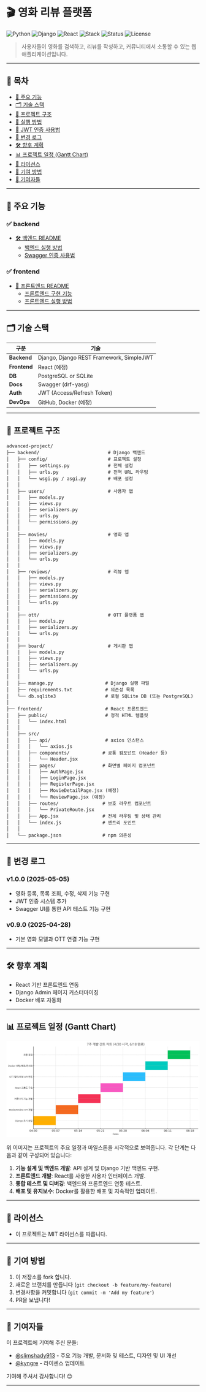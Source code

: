 # 🎬 영화 리뷰 플랫폼

![Python](https://img.shields.io/badge/python-3.9%2B-blue)
![Django](https://img.shields.io/badge/Django-REST--Framework-green)
![React](https://img.shields.io/badge/Frontend-React-61DAFB?logo=react)
![Stack](https://img.shields.io/badge/Stack-Fullstack-lightgrey)
![Status](https://img.shields.io/badge/Status-Active-brightgreen)
![License](https://img.shields.io/badge/license-MIT-blue)

> 사용자들이 영화를 검색하고, 리뷰를 작성하고, 커뮤니티에서 소통할 수 있는 웹 애플리케이션입니다.

---

## 📑 목차

- [🔧 주요 기능](#-주요-기능)
- [🗂 기술 스택](#-기술-스택)
- [📁 프로젝트 구조](#-프로젝트-구조-백엔드-기준-예시)
- [🚀 실행 방법](#-실행-방법)
- [🔐 JWT 인증 사용법](#-jwt-인증-사용법-swagger에서)
- [📜 변경 로그](#-변경-로그)
- [🛠 향후 계획](#-향후-계획)
- [📊 프로젝트 일정 (Gantt Chart)](#-프로젝트-일정-gantt-chart)
- [📄 라이선스](#-라이선스)
- [🙌 기여 방법](#-기여-방법)
- [👥 기여자들](#-기여자들)

---

## 🔧 주요 기능

### ✅ backend

- [🛠 백엔드 README](./backend/README.md)
  - [백엔드 실행 방법](https://github.com/Slimshady913/advanced-project/blob/main/backend/README.md#-실행-방법)
  - [Swagger 인증 사용법](https://github.com/Slimshady913/advanced-project/blob/main/backend/README.md#-swagger-인증-사용법)

### ✅ frontend

- [🎨 프론트엔드 README](./frontend/README.md)
  - [프론트엔드 구현 기능](https://github.com/Slimshady913/advanced-project/blob/main/frontend/README.md#-구현-기능-요약)
  - [프론트엔드 실행 방법](https://github.com/Slimshady913/advanced-project/blob/main/frontend/README.md#-실행-방법)


---

## 🗂 기술 스택

| 구분       | 기술 |
|------------|------|
| **Backend** | Django, Django REST Framework, SimpleJWT |
| **Frontend** | React (예정) |
| **DB**      | PostgreSQL or SQLite |
| **Docs**    | Swagger (drf-yasg) |
| **Auth**    | JWT (Access/Refresh Token) |
| **DevOps**  | GitHub, Docker (예정) |

---

## 📁 프로젝트 구조

```
advanced-project/
├── backend/                         # Django 백엔드
│   ├── config/                      # 프로젝트 설정
│   │   ├── settings.py              # 전체 설정
│   │   ├── urls.py                  # 전역 URL 라우팅
│   │   └── wsgi.py / asgi.py        # 배포 설정
│   │
│   ├── users/                       # 사용자 앱
│   │   ├── models.py
│   │   ├── views.py
│   │   ├── serializers.py
│   │   ├── urls.py
│   │   └── permissions.py
│   │
│   ├── movies/                      # 영화 앱
│   │   ├── models.py
│   │   ├── views.py
│   │   ├── serializers.py
│   │   └── urls.py
│   │
│   ├── reviews/                     # 리뷰 앱
│   │   ├── models.py
│   │   ├── views.py
│   │   ├── serializers.py
│   │   ├── permissions.py
│   │   └── urls.py
│   │
│   ├── ott/                         # OTT 플랫폼 앱
│   │   ├── models.py
│   │   ├── serializers.py
│   │   └── urls.py
│   │
│   ├── board/                       # 게시판 앱
│   │   ├── models.py
│   │   ├── views.py
│   │   ├── serializers.py
│   │   └── urls.py
│   │
│   ├── manage.py                   # Django 실행 파일
│   ├── requirements.txt            # 의존성 목록
│   └── db.sqlite3                  # 로컬 SQLite DB (또는 PostgreSQL)
│
├── frontend/                       # React 프론트엔드
│   ├── public/                     # 정적 HTML 템플릿
│   │   └── index.html
│   │
│   ├── src/
│   │   ├── api/                    # axios 인스턴스
│   │   │   └── axios.js
│   │   ├── components/            # 공통 컴포넌트 (Header 등)
│   │   │   └── Header.jsx
│   │   ├── pages/                 # 화면별 페이지 컴포넌트
│   │   │   ├── AuthPage.jsx
│   │   │   ├── LoginPage.jsx
│   │   │   ├── RegisterPage.jsx
│   │   │   ├── MovieDetailPage.jsx (예정)
│   │   │   └── ReviewPage.jsx (예정)
│   │   ├── routes/                # 보호 라우트 컴포넌트
│   │   │   └── PrivateRoute.jsx
│   │   ├── App.jsx                # 전체 라우팅 및 상태 관리
│   │   └── index.js               # 엔트리 포인트
│   │
│   └── package.json               # npm 의존성
```

---

## 📜 변경 로그

### v1.0.0 (2025-05-05)
- 영화 등록, 목록 조회, 수정, 삭제 기능 구현
- JWT 인증 시스템 추가
- Swagger UI를 통한 API 테스트 기능 구현

### v0.9.0 (2025-04-28)
- 기본 영화 모델과 OTT 연결 기능 구현

---

## 🛠 향후 계획

- React 기반 프론트엔드 연동
- Django Admin 페이지 커스터마이징
- Docker 배포 자동화

---

## 📊 프로젝트 일정 (Gantt Chart)

![Gantt Chart](docs/images/ganttchart.png)

위 이미지는 프로젝트의 주요 일정과 마일스톤을 시각적으로 보여줍니다. 각 단계는 다음과 같이 구성되어 있습니다:
1. **기능 설계 및 백엔드 개발**: API 설계 및 Django 기반 백엔드 구현.
2. **프론트엔드 개발**: React를 사용한 사용자 인터페이스 개발.
3. **통합 테스트 및 디버깅**: 백엔드와 프론트엔드 연동 테스트.
4. **배포 및 유지보수**: Docker를 활용한 배포 및 지속적인 업데이트.

---

## 📄 라이선스
 - 이 프로젝트는 MIT 라이선스를 따릅니다.

---

## 🙌 기여 방법

1. 이 저장소를 fork 합니다.
2. 새로운 브랜치를 만듭니다 (`git checkout -b feature/my-feature`)
3. 변경사항을 커밋합니다 (`git commit -m 'Add my feature'`)
4. PR을 보냅니다!

---

## 👥 기여자들

이 프로젝트에 기여해 주신 분들:

- [@slimshady913](https://github.com/slimshady913) - 주요 기능 개발, 문서화 및 테스트, 디자인 및 UI 개선
- [@kyngre](https://github.com/kyngre) - 라이센스 업데이트

기여해 주셔서 감사합니다! 😊

---